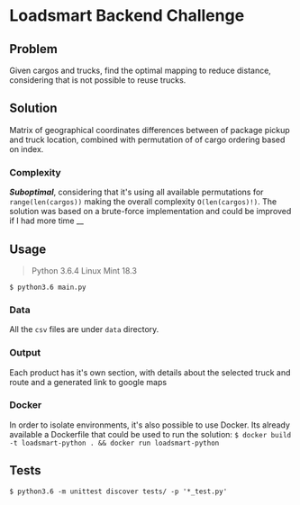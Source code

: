 # Loadsmart Backend Challenge

## Problem
Given cargos and trucks, find the optimal mapping to reduce distance, considering that is not possible to reuse trucks.

## Solution
Matrix of geographical coordinates differences between of package pickup and truck location, combined with permutation of of cargo ordering based on index.

### Complexity
___Suboptimal___, considering that it's using all available permutations for `range(len(cargos))` making the overall complexity `O(len(cargos)!)`.
The solution was based on a brute-force implementation and could be improved if I had more time
__
## Usage

> Python 3.6.4
> Linux Mint 18.3

`$ python3.6 main.py`

### Data
All the `csv` files are under `data` directory.

### Output
Each product has it's own section, with details about the selected truck and route and a generated link to google maps

### Docker
In order to isolate environments, it's also possible to use Docker. Its already available a Dockerfile that could be used to run the solution:
`$ docker build -t loadsmart-python . && docker run loadsmart-python`

## Tests
`$ python3.6 -m unittest discover tests/ -p '*_test.py'`


